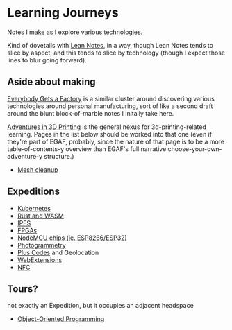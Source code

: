 # Learning Journeys

Notes I make as I explore various technologies.

Kind of dovetails with [Lean Notes][], in a way, though Lean Notes tends to slice by aspect, and this tends to slice by technology (though I expect those lines to blur going forward).

[Lean Notes]: f00c3d23-8848-4bb4-8d7a-d009f7344374.md

## Aside about making

[Everybody Gets a Factory][EGAF] is a similar cluster around discovering various technologies around personal manufacturing, sort of like a second draft around the blunt block-of-marble notes I initally take here.

[EGAF]: 8cbd867d-1a63-4d1f-9c83-cab019fe87bd.md

[Adventures in 3D Printing][3dp] is the general nexus for 3d-printing-related learning. Pages in the list below should be worked into that one (even if they're part of EGAF, probably, since the nature of that page is to be a more table-of-contents-y overview than EGAF's full narrative choose-your-own-adventure-y structure.)

- [Mesh cleanup][]

[3dp]: a3e30d39-0949-4226-87ec-aa5d1b775b05.md
[Mesh cleanup]: 99b38a2c-5b55-4fef-9a22-fae1c5f474cb.md

## Expeditions

- [Kubernetes][k8s]
- [Rust and WASM][metal]
- [IPFS][]
- [FPGAs][]
- [NodeMCU chips (ie. ESP8266/ESP32)][ESP]
- [Photogrammetry][]
- [Plus Codes][] and Geolocation
- [WebExtensions][]
- [NFC][]

[k8s]: f7ab56ca-06db-4c96-808f-4d0b0ee47819.md
[metal]: a0efb9a5-5ec8-4ced-8c1b-6b6a338277ce.md
[IPFS]: 24079268-feb1-43bd-93ae-daff3da9062e.md
[FPGAs]: ed5003ec-8907-4ef2-9e7f-89c7f4829044.md
[ESP]: be8ef21f-ea6e-4f96-8b87-9a54694fb29f.md
[Photogrammetry]: 706a83cf-d2e9-43eb-8e02-dfccf4feddf8.md
[Plus Codes]: d6275afb-9e9f-47a3-9a8a-338ddf870ccd.md
[WebExtensions]: 34349df2-97b4-4095-8df4-d37056211e46.md
[NFC]: a38e9fe8-7f61-46ee-96d2-d59926476f9d.md

## Tours?

not exactly an Expedition, but it occupies an adjacent headspace

- [Object-Oriented Programming][OOP]

[OOP]: ae6b4e9f-4b19-4734-89cd-b3899ad05f6d.md
